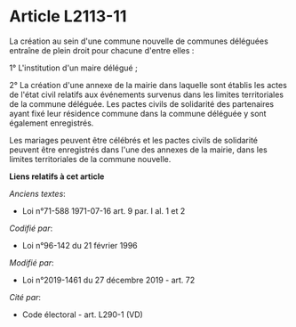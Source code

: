 # Article L2113-11

La création au sein d'une commune nouvelle de communes déléguées entraîne de plein droit pour chacune d'entre elles :

1° L'institution d'un maire délégué ;

2° La création d'une annexe de la mairie dans laquelle sont établis les actes de l'état civil relatifs aux événements
survenus dans les limites territoriales de la commune déléguée. Les pactes civils de solidarité des partenaires ayant fixé
leur résidence commune dans la commune déléguée y sont également enregistrés.

Les mariages peuvent être célébrés et les pactes civils de solidarité peuvent être enregistrés dans l'une des annexes de la
mairie, dans les limites territoriales de la commune nouvelle.

**Liens relatifs à cet article**

_Anciens textes_:

  - Loi n°71-588 1971-07-16 art. 9 par. I al. 1 et 2

_Codifié par_:

  - Loi n°96-142 du 21 février 1996

_Modifié par_:

  - Loi n°2019-1461 du 27 décembre 2019 - art. 72

_Cité par_:

  - Code électoral - art. L290-1 (VD)
